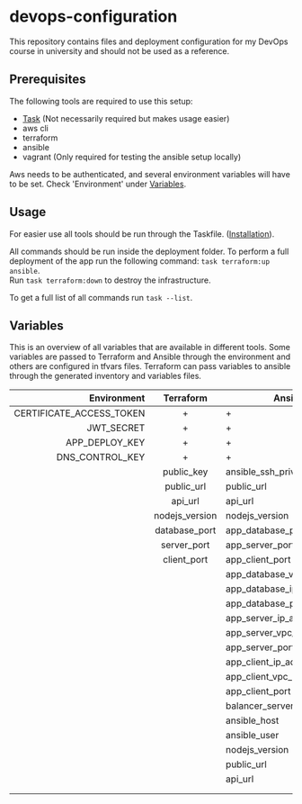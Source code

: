 # devops-configuration

This repository contains files and deployment configuration for my DevOps course in university and should not be used as a reference.

## Prerequisites

The following tools are required to use this setup:
 - [Task](https://taskfile.dev) (Not necessarily required but makes usage easier)
 - aws cli
 - terraform
 - ansible
 - vagrant (Only required for testing the ansible setup locally)

Aws needs to be authenticated, and several environment variables will have to be set. Check 'Environment' under [Variables](#variables).

## Usage

For easier use all tools should be run through the Taskfile. ([Installation](https://taskfile.dev/#/installation)).

All commands should be run inside the deployment folder.
To perform a full deployment of the app run the following command: `task terraform:up ansible`.  
Run `task terraform:down` to destroy the infrastructure.

To get a full list of all commands run `task --list`.

## Variables

This is an overview of all variables that are available in different tools.
Some variables are passed to Terraform and Ansible through the environment and others are configured in tfvars files.
Terraform can pass variables to ansible through the generated inventory and variables files.


|              Environment |   Terraform    | Ansible                      |
| -----------------------: | :------------: | ---------------------------- |
| CERTIFICATE_ACCESS_TOKEN |       +        | +                            |
|               JWT_SECRET |       +        | +                            |
|           APP_DEPLOY_KEY |       +        | +                            |
|          DNS_CONTROL_KEY |       +        | +                            |
|                          |   public_key   | ansible_ssh_private_key_file |
|                          |   public_url   | public_url                   |
|                          |    api_url     | api_url                      |
|                          | nodejs_version | nodejs_version               |
|                          | database_port  | app_database_port            |
|                          |  server_port   | app_server_port              |
|                          |  client_port   | app_client_port              |
|                          |                | app_database_vpc_ip_address  |
|                          |                | app_database_ip_address      |
|                          |                | app_database_port            |
|                          |                | app_server_ip_addresses      |
|                          |                | app_server_vpc_ip_addresses  |
|                          |                | app_server_port              |
|                          |                | app_client_ip_addresses      |
|                          |                | app_client_vpc_ip_addresses  |
|                          |                | app_client_port              |
|                          |                | balancer_server_ip_address   |
|                          |                | ansible_host                 |
|                          |                | ansible_user                 |
|                          |                | nodejs_version               |
|                          |                | public_url                   |
|                          |                | api_url                      |
|                          |                |                              |
|                          |                |                              |

